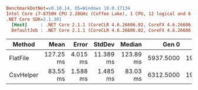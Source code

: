 ``` ini

BenchmarkDotNet=v0.10.14, OS=Windows 10.0.17134
Intel Core i7-8750H CPU 2.20GHz (Coffee Lake), 1 CPU, 12 logical and 6 physical cores
.NET Core SDK=2.1.301
  [Host]     : .NET Core 2.1.1 (CoreCLR 4.6.26606.02, CoreFX 4.6.26606.05), 64bit RyuJIT
  DefaultJob : .NET Core 2.1.1 (CoreCLR 4.6.26606.02, CoreFX 4.6.26606.05), 64bit RyuJIT


```
|    Method |      Mean |    Error |    StdDev |    Median |     Gen 0 |     Gen 1 |    Gen 2 | Allocated |
|---------- |----------:|---------:|----------:|----------:|----------:|----------:|---------:|----------:|
|  FlatFile | 127.25 ms | 4.015 ms | 11.389 ms | 123.89 ms | 5937.5000 | 1937.5000 | 937.5000 |  31.24 MB |
| CsvHelper |  83.55 ms | 1.588 ms |  1.485 ms |  83.03 ms | 6312.5000 | 1937.5000 | 937.5000 |  33.63 MB |
